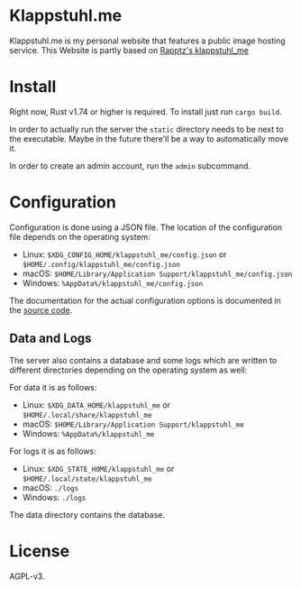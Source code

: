 # Klappstuhl.me

Klappstuhl.me is my personal website that features a public image hosting service.
This Website is partly based on [Rapptz's klappstuhl_me](https://github.com/Rapptz/jimaku)


# Install

Right now, Rust v1.74 or higher is required. To install just run `cargo build`.

In order to actually run the server the `static` directory needs to be next to the executable. Maybe in the future there'll be a way to automatically move it.

In order to create an admin account, run the `admin` subcommand.

# Configuration

Configuration is done using a JSON file. The location of the configuration file depends on the operating system:

- Linux: `$XDG_CONFIG_HOME/klappstuhl_me/config.json` or `$HOME/.config/klappstuhl_me/config.json`
- macOS: `$HOME/Library/Application Support/klappstuhl_me/config.json`
- Windows: `%AppData%/klappstuhl_me/config.json`

The documentation for the actual configuration options is documented in the [source code](src/config.rs).

## Data and Logs

The server also contains a database and some logs which are written to different directories depending on the operating system as well:

For data it is as follows:

- Linux: `$XDG_DATA_HOME/klappstuhl_me` or `$HOME/.local/share/klappstuhl_me`
- macOS: `$HOME/Library/Application Support/klappstuhl_me`
- Windows: `%AppData%/klappstuhl_me`

For logs it is as follows:

- Linux: `$XDG_STATE_HOME/klappstuhl_me` or `$HOME/.local/state/klappstuhl_me`
- macOS: `./logs`
- Windows: `./logs`

The data directory contains the database.

# License

AGPL-v3.
